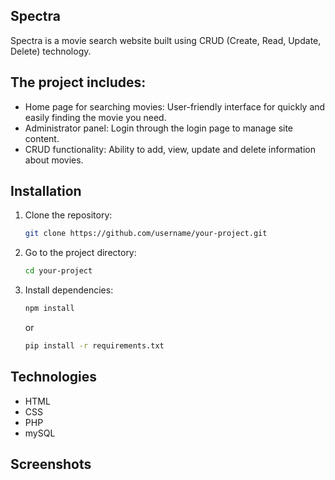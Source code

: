 ## Spectra

Spectra is a movie search website built using CRUD (Create, Read, Update, Delete) technology.



## The project includes:

- Home page for searching movies: User-friendly interface for quickly and easily finding the movie you need.
- Administrator panel: Login through the login page to manage site content.
- CRUD functionality: Ability to add, view, update and delete information about movies.



## Installation

1. Clone the repository:
    ```bash
    git clone https://github.com/username/your-project.git
    ```
2. Go to the project directory:
    ```bash
    cd your-project
    ```
3. Install dependencies:
    ```bash
    npm install
    ```
    or
    ```bash
    pip install -r requirements.txt
    ```


## Technologies

- HTML
- CSS
- PHP 
- mySQL



## Screenshots

